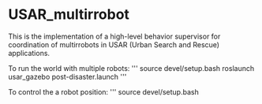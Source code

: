# USAR_multirrobot
This is the implementation of a high-level behavior supervisor for coordination of multirrobots in USAR (Urban Search and Rescue) applications.

To run the world with multiple robots:
'''
source devel/setup.bash
roslaunch usar_gazebo post-disaster.launch
'''

To control the a robot position:
'''
source devel/setup.bash
